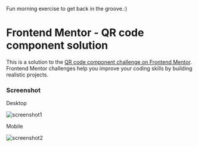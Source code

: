 Fun morning exercise to get back in the groove.:)

# Frontend Mentor - QR code component solution

This is a solution to the [QR code component challenge on Frontend Mentor](https://www.frontendmentor.io/challenges/qr-code-component-iux_sIO_H). Frontend Mentor challenges help you improve your coding skills by building realistic projects. 

### Screenshot

Desktop

![screenshot1](https://user-images.githubusercontent.com/50127921/230727758-c0c1f7d3-e5c4-4107-9b5f-22f06ec65512.png)

Mobile

![screenshot2](https://user-images.githubusercontent.com/50127921/230727836-e4942c1e-33d3-41ff-aff1-4e39f84b6558.png)
